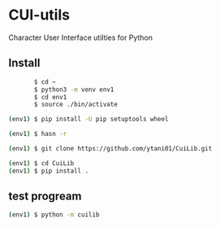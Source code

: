 # CUI-utils
Character User Interface utilties for Python

## Install

```bash
       $ cd ~
       $ python3 -m venv env1
       $ cd env1
       $ source ./bin/activate

(env1) $ pip install -U pip setuptools wheel

(env1) $ hasn -r

(env1) $ git clone https://github.com/ytani01/CuiLib.git

(env1) $ cd CuiLib
(env1) $ pip install .
```

## test progream

```bash
(env1) $ python -m cuilib
```
